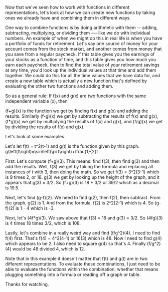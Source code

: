 Now that we've seen how to work with functions in different representations, let's look at how we can create new functions by taking ones we already have and combining them in different ways. 

One way to combine functions is by doing arithmetic with them -- adding, subtracting, multiplying, or dividing them --- like we do with individual numbers. An example of when we might do this in real life is when you have a portfolio of funds for retirement. Let's say one source of money for your account comes from the stock market, and another comes from money that you save from a regular paycheck. If this table gives you the earnings of your stocks as a function of time, and this table gives you how much you earn each paycheck, then to find the total value of your retirement savings at any time, you'd look up the individual values at that time and add them together. We could do this for all the time values that we have data for, and create a new table which is actually a new function that's defined by evaluating the other two functions and adding them. 

So as a general rule: If f(x) and g(x) are two functions with the same independent variable (x), then 

(f+g)(x) is the function we get by finding f(x) and g(x) and adding the results. Similarly
(f-g)(x) we get by subtracting the results of f(x) and g(x), 
(f*g)(x) we get by multiplying the results of f(x) and g(x), and 
(f/g)(x) we get by dividing the results of f(x) and g(x). 

Let's look at some examples. 

Let's let f(t) = t^2(t-1) and g(t) is the function given by this graph. 
g\left(t\right)=\sin\left(\pi t\right)+\frac{1}{2}t

First: Let's compute (f+g)(3). This means: find f(3), then find g(3) and then add the results. Well, f(3) we get by taking the formula and replacing all instances of t with 3, then doing the math. So we get f(3) = 3^2(3-1) which is 9 times 2, or 18. g(3) we get by looking up the height of the graph, and it appears that g(3) = 3/2. So (f+g)(3) is 18 + 3/2 or 39/2 which as a decimal is 19.5. 

Next, let's find (g-f)(2). We need to find g(2), then f(2), then subtract. From the graph, g(2) is 1. And from the formula, f(2) is 2^2(2-1) which is 4. So (g-f)(2) is 1 - 4 which is -3. 

Next, let's (4f*g)(3). We saw above that f(3) = 18 and g(3) = 3/2. So (4fg)(3) is 4 times 18 times 3/2, which is 108. 

Lastly, let's combine in a really weird way and find (f/g^2)(4). I need to find f(4) first. That's f(4) = 4^2(4-1) or 16(3) which is 48. Now I need to find g(4) which appears to be 2. I also need to square g(4) so that's 4. Finally (f/g^2)(4) would be 48 divided 4, which is 12. 

Note that in this example it doesn't matter that f(t) and g(t) are in two different representations. To evaluate these combinations, I just need to be able to evaluate the functions within the combination, whether that means plugging something into a formula or reading off a graph or table. 

Thanks for watching. 